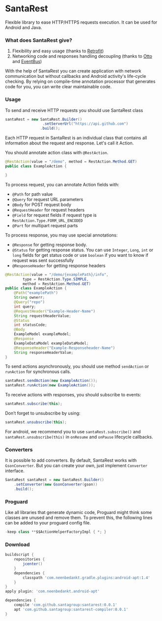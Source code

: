 # SantaRest

Flexible library to ease HTTP/HTTPS requests execution. It can be used for Android and Java.

### What does SantaRest give?

1. Flexibility and easy usage (thanks to [Retrofit](http://square.github.io/retrofit/))
2. Networking code and responses handling decoupling (thanks to [Otto](http://square.github.io/otto/) and [EventBus](https://github.com/greenrobot/EventBus))

With the help of SantaRest you can create application with network communication but without callbacks and Android activity's life-cycle checking.
By relying on compile-time annotation processor that generates code for you, you can write clear maintainable code.

### Usage

To send and receive HTTP requests you should use SantaRest class
```java
santaRest = new SantaRest.Builder()
                 .setServerUrl("https://api.github.com")
                .build();
```

Each HTTP request in SantaRest is an individual class that contains all information about the request and response. Let's call it Action.

You should annotate action class with `@RestAction`. 
```java
@RestAction(value = "/demo", method = RestAction.Method.GET)
public class ExampleAction {

}
```

To process request, you can annotate Action fields with:
* `@Path` for path value
* `@Query` for request URL parameters
* `@Body` for POST request body
* `@RequestHeader` for request headers
* `@Field` for request fields if request type is `RestAction.Type.FORM_URL_ENCODED`
* `@Part` for multipart request parts

To process response, you may use special annotations:
* `@Response` for getting response body.
* `@Status` for getting response status. You can use `Integer`, `Long`, `int` or `long` fields for get status code or use `boolean` if you want to know if request was sent successfully
* `@ResponseHeader` for getting response headers

```java
@RestAction(value = "/demo/{examplePath}/info",
        type = RestAction.Type.SIMPLE,
        method = RestAction.Method.GET)
public class ExampleAction {
    @Path("examplePath")
    String ownerr;
    @Query("repo")
    int query;
    @RequestHeader("Example-Header-Name")
    String requestHeaderValue;
    @Status
    int statusCode;
    @Body
    ExampleModel exampleModel;
    @Response
    ExampleDataModel exampleDataModel;
    @ResponseHeader("Example-Responseheader-Name")
    String responseHeaderValue;
}
```

To send actions asynchronously, you should use method `sendAction` or `runAction` for synchronous calls.
```java
santaRest.sendAction(new ExampleAction());
santaRest.runAction(new ExampleAction());
```

To receive actions with responses, you should subscribe to events:
```java
santaRest.subscribe(this);
```
Don’t forget to unsubscribe by using:
```java
santaRest.unsubscribe(this);
```

For android, we recommend you to use `santaRest.subscribe()` and `santaRest.unsubscribe(this)` in `onResume` and `onPause` lifecycle callbacks.

### Converters
It is possible to add converters. By default, SantaRest works with `GsonConverter`. But you can create your own, just implement `Converter` interface.
```java
SantaRest santaRest = new SantaRest.Builder()
    .setConverter(new GsonConverter(gson))
    .build();
```

### Proguard
Like all libraries that generate dynamic code, Proguard might think some classes are unused and remove them. To prevent this, the following lines can be added to your proguard config file.

```java
-keep class **$$ActionHelperFactoryImpl { *; }
```

### Download
```groovy
buildscript {
    repositories {
        jcenter()
    }
    dependencies {
        classpath 'com.neenbedankt.gradle.plugins:android-apt:1.4'
    }
}
apply plugin: 'com.neenbedankt.android-apt'

dependencies {
    compile 'com.github.santagroup:santarest:0.0.1'
    apt 'com.github.santagroup:santarest-compiler:0.0.1'
}
```
